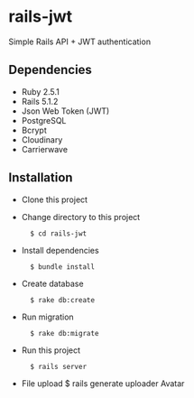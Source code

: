 # rails-jwt
Simple Rails API + JWT authentication

## Dependencies
- Ruby 2.5.1
- Rails 5.1.2
- Json Web Token (JWT)
- PostgreSQL
- Bcrypt
- Cloudinary
- Carrierwave

## Installation
- Clone this project

- Change directory to this project

        $ cd rails-jwt

- Install dependencies

        $ bundle install

- Create database

        $ rake db:create

- Run migration

        $ rake db:migrate

- Run this project

        $ rails server

- File upload
		$ rails generate uploader Avatar
